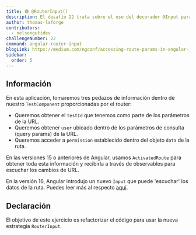 ```yaml
---
title: 🟢 @RouterInput()
description: El desafío 22 trata sobre el uso del decorador @Input para utilizar parámetros del router.
author: thomas-laforge
contributors:
  - nelsongutidev
challengeNumber: 22
command: angular-router-input
blogLink: https://medium.com/ngconf/accessing-route-params-in-angular-1f8e12770617
sidebar:
  order: 5
---
```


## Información

En esta aplicación, tomaremos tres pedazos de información dentro de nuestro `TestComponent` proporcionadas por el router:

- Queremos obtener el `testId` que tenemos como parte de los parámetros de la URL.
- Queremos obtener `user` ubicado dentro de los parámetros de consulta (query params) de la URL.
- Queremos acceder a `permission` establecido dentro del objeto `data` de la ruta.

En las versiones 15 o anteriores de Angular, usamos `ActivatedRoute` para obtener toda esta información y recibirla a través de observables para escuchar los cambios de URL.

En la versión 16, Angular introdujo un nuevo `Input` que puede 'escuchar' los datos de la ruta. Puedes leer más al respecto [aquí](https://medium.com/ngconf/accessing-route-params-in-angular-1f8e12770617).

## Declaración

El objetivo de este ejercicio es refactorizar el código para usar la nueva estrategia `RouterInput`.
